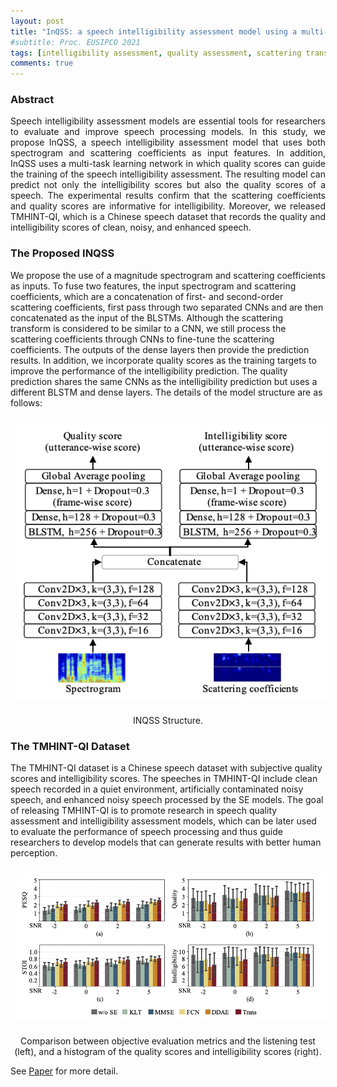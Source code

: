 ```yaml
---
layout: post
title: "InQSS: a speech intelligibility assessment model using a multi-task learning network"
#subtitle: Proc. EUSIPCO 2021
tags: [intelligibility assessment, quality assessment, scattering transform, multi-task neural network]
comments: true
---
```


### Abstract
<div style="text-align: justify"> 
Speech intelligibility assessment models are essential tools for researchers to evaluate and improve speech processing models. In this study, we propose InQSS, a speech intelligibility assessment model that uses both spectrogram and scattering coefficients as input features. In addition, InQSS uses a multi-task learning network in which quality scores can guide the training of the speech intelligibility assessment. The resulting model can predict not only the intelligibility scores but also the quality scores of a speech. The experimental results confirm that the scattering coefficients and quality scores are informative for intelligibility. Moreover, we released TMHINT-QI, which is a Chinese speech dataset that records the quality and intelligibility scores of clean, noisy, and enhanced speech. 
</div>


### The Proposed INQSS

We propose the use of a magnitude spectrogram and scattering coefficients as inputs. To fuse two features, the input spectrogram and scattering coefficients, which are a concatenation of first- and second-order scattering coefficients, first pass through two separated CNNs and are then concatenated as the input of the BLSTMs. Although the scattering transform is considered to be similar to a CNN, we still process the scattering coefficients through CNNs to fine-tune the scattering coefficients. The outputs of the dense layers then provide the prediction results. In addition, we incorporate quality scores as the training targets to improve the performance of the intelligibility prediction. The quality prediction shares the same CNNs as the intelligibility prediction but uses a different BLSTM and dense layers.
The details of the model structure are as follows:

<p align="center">
<img src="/assets/img/2021-11-05-INQSS_img/model_structure.png" align="center" width="500px" style="vertical-align:middle;margin:10px 10px 10px 10px" />
</p>
<p align="center">
<div style="text-align: center"> INQSS Structure.</div>
</p>

### The TMHINT-QI Dataset
The TMHINT-QI dataset is a Chinese speech dataset with subjective quality scores and intelligibility scores. The speeches in TMHINT-QI include clean speech recorded in a quiet environment, artificially contaminated noisy speech, and enhanced noisy speech processed by the SE models. The goal of releasing TMHINT-QI is to promote research in speech quality assessment and intelligibility assessment models, which can be later used to evaluate the performance of speech processing and thus guide researchers to develop models that can generate results with better human perception.

<p align="center">
<img src="/assets/img/2021-11-05-INQSS_img/data_compare.png" align="center" width="500px" style="vertical-align:middle;margin:10px 10px 10px 10px" />
</p>
<p align="center">
<div style="text-align: center"> Comparison between objective evaluation metrics and the listening test (left), and a histogram of the quality scores and intelligibility scores (right).</div>
</p>

See <a href="https://arxiv.org/pdf/2111.02585.pdf">Paper</a> for more detail.
